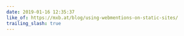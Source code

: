 ```yaml
---
date: 2019-01-16 12:35:37
like_of: https://mxb.at/blog/using-webmentions-on-static-sites/
trailing_slash: true
---
```

